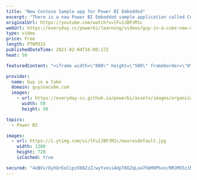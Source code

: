 ```yaml
---
title: "New Contoso Sample app for Power BI Embedded"
excerpt: "There is a new Power BI Embedded sample application called Contoso Sales. The best part? The source code is available out on GitHub! Adam walks you through the sample application.  Contoso Sales Embedded Demo GitHub Repo https://github.com/microsoft/Power-BI-Embedded-Contoso-Sales-Demo  Contoso Sales"
originalUrl: https://youtube.com/watch?v=lFu1JBPJM1c
webUrl: https://everyday.cc/powerbi/learning/videos/guy-in-a-cube-new-contoso-sample-app-for-power-bi-embedded/
type: video
price: Free
length: PT6M31S
publishedDateTime: 2021-02-04T16:00:17Z
heat: 50

featuredContent: "<iframe width=\"800\" height=\"500\" frameborder=\"0\" src=\"https://www.youtube.com/embed/lFu1JBPJM1c\" allow=\"accelerometer; autoplay; encrypted-media; gyroscope; picture-in-picture\" allowfullscreen></iframe>"

provider:
  name: Guy in a Cube
  domain: guyinacube.com
  images:
    - url: https://everyday-cc.github.io/powerbi/assets/images/organizations/guyinacube.com-50x50.jpg
      width: 50
      height: 50

topics:
  - Power BI

images:
  - url: https://i.ytimg.com/vi/lFu1JBPJM1c/maxresdefault.jpg
    width: 1280
    height: 720
    isCached: true

secured: "4eBVv/OyhUrEoCipzX86ZzZ/wyYxosiAUpTK6ZqLoa7hbMOPbxn/RMJM55z1NbTlzRuK99IgPzRlYO4ZukKMxmidB+U9tusRB40+piJAQ8Wqq19JddCZnli7Wrdm/mrN6Tq33KhN11OzTRPvMCox2rxVfjYWA9JVNpnWin+KH41iOIahbgg0YI2LlU4BRYjyBphOL90f/IIQ463w93zh2eWu8jqSAcbB3GjlUGc7tV1XvMyGsKtnvZN3bnlBqY9jjvG78RCVjd/XsLStQaOE1AzcMd4XCq3q4YlZNOAkL0Hgp8ujfOZOxeUfUtRADS+8cQxeVBNXRtciFA1m76GynoCmHKLLIrsH/fMQ4IWlNZfWvcJ4AnKtPlpVGY5+56hxhsa3Z0UvHq2tTG3ONMqmQYhoEF14oRByHeXJUYR2Ogs=;/cMSjKcQ2IG/6DBBo+3aRw=="
---
```


